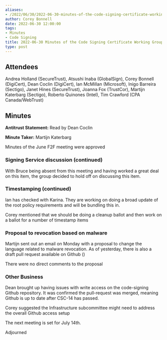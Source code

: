```yaml
---
aliases:
- /2022/06/30/2022-06-30-minutes-of-the-code-signing-certificate-working-group/
author: Corey Bonnell
date: 2022-06-30 12:00:00
tags:
- Minutes
- Code Signing
title: 2022-06-30 Minutes of the Code Signing Certificate Working Group
type: post
---
```


## Attendees

Andrea Holland (SecureTrust), Atsushi Inaba (GlobalSign), Corey Bonnell (DigiCert), Dean Coclin (DigiCert), Ian McMillan (Microsoft), Inigo Barreira (Sectigo), Janet Hines (SecureTrust), Joanna Fox (TrustCor), Martijn Katerbarg (Sectigo), Roberto Quinones (Intel), Tim Crawford (CPA Canada/WebTrust)

## Minutes

**Antitrust Statement:** Read by Dean Coclin

**Minute Taker:** Martijn Katerbarg

Minutes of the June F2F meeting were approved

### Signing Service discussion (continued)

With Bruce being absent from this meeting and having worked a great deal on this item, the group decided to hold off on discussing this item.

### Timestamping (continued)

Ian has checked with Karina. They are working on doing a broad update of the root policy requirements and will be bundling this in.

Corey mentioned that we should be doing a cleanup ballot and then work on a ballot for a number of timestamp items

### Proposal to revocation based on malware

Martijn sent out an email on Monday with a proposal to change the language related to malware revocation. As of yesterday, there is also a draft pull request available on Github ()

There were no direct comments to the proposal

### Other Business

Dean brought up having issues with write access on the code-signing Github repository. It was confirmed the pull-request was merged, meaning Github is up to date after CSC-14 has passed.

Corey suggested the Infrastructure subcommittee might need to address the overall Github access setup

The next meeting is set for July 14th.

Adjourned